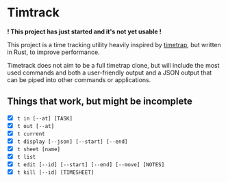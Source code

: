 # Timtrack
**! This project has just started and it's not yet usable !**

This project is a time tracking utility heavily inspired by
[timetrap](https://github.com/samg/timetrap), but written in Rust,
to improve performance.

Timetrack does not aim to be a full timetrap clone, but will
include the most used commands and both a user-friendly output
and a JSON output that can be piped into other commands or
applications.

## Things that work, but might be incomplete
- [x] `t in [--at] [TASK]`
- [x] `t out [--at]`
- [x] `t current`
- [x] `t display [--json] [--start] [--end]`
- [x] `t sheet [name]`
- [x] `t list`
- [x] `t edit [--id] [--start] [--end] [--move] [NOTES]`
- [x] `t kill [--id] [TIMESHEET]`
